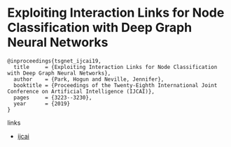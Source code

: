 # Exploiting Interaction Links for Node Classification with Deep Graph Neural Networks

```
@inproceedings{tsgnet_ijcai19,
  title     = {Exploiting Interaction Links for Node Classification with Deep Graph Neural Networks},
  author    = {Park, Hogun and Neville, Jennifer},
  booktitle = {Proceedings of the Twenty-Eighth International Joint Conference on Artificial Intelligence (IJCAI)},
  pages     = {3223--3230},
  year      = {2019}
}
```

links
- [ijcai](https://www.ijcai.org/proceedings/2019/447)
